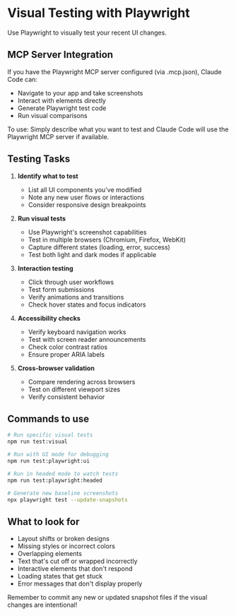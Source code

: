 # Visual Testing with Playwright

Use Playwright to visually test your recent UI changes.

## MCP Server Integration

If you have the Playwright MCP server configured (via .mcp.json), Claude Code can:
- Navigate to your app and take screenshots
- Interact with elements directly
- Generate Playwright test code
- Run visual comparisons

To use: Simply describe what you want to test and Claude Code will use the Playwright MCP server if available.

## Testing Tasks

1. **Identify what to test**
   - List all UI components you've modified
   - Note any new user flows or interactions
   - Consider responsive design breakpoints

2. **Run visual tests**
   - Use Playwright's screenshot capabilities
   - Test in multiple browsers (Chromium, Firefox, WebKit)
   - Capture different states (loading, error, success)
   - Test both light and dark modes if applicable

3. **Interaction testing**
   - Click through user workflows
   - Test form submissions
   - Verify animations and transitions
   - Check hover states and focus indicators

4. **Accessibility checks**
   - Verify keyboard navigation works
   - Test with screen reader announcements
   - Check color contrast ratios
   - Ensure proper ARIA labels

5. **Cross-browser validation**
   - Compare rendering across browsers
   - Test on different viewport sizes
   - Verify consistent behavior

## Commands to use

```bash
# Run specific visual tests
npm run test:visual

# Run with UI mode for debugging
npm run test:playwright:ui

# Run in headed mode to watch tests
npm run test:playwright:headed

# Generate new baseline screenshots
npx playwright test --update-snapshots
```

## What to look for

- Layout shifts or broken designs
- Missing styles or incorrect colors
- Overlapping elements
- Text that's cut off or wrapped incorrectly
- Interactive elements that don't respond
- Loading states that get stuck
- Error messages that don't display properly

Remember to commit any new or updated snapshot files if the visual changes are intentional!